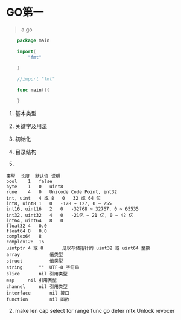 # GO第一

>a.go
```go
	package main

	import(
		"fmt"
		
	)

	//import "fmt"

	func main(){

	}
```


1. 基本类型
2. 关键字及用法
3. 初始化
4. 目录结构

1.

	类型	长度	默认值	说明
	bool	1	false	
	byte	1	0	uint8
	rune	4	0	Unicode Code Point, int32
	int, uint	4 或 8	0	32 或 64 位
	int8, uint8	1	0	-128 ~ 127, 0 ~ 255
	int16, uint16	2	0	-32768 ~ 32767, 0 ~ 65535
	int32, uint32	4	0	-21亿 ~ 21 亿, 0 ~ 42 亿
	int64, uint64	8	0	
	float32	4	0.0	
	float64	8	0.0	
	complex64	8		
	complex128	16		
	uintptr	4 或 8		足以存储指针的 uint32 或 uint64 整数
	array			值类型
	struct			值类型
	string		""	UTF-8 字符串
	slice		nil	引用类型
	map		nil	引用类型
	channel		nil	引用类型
	interface		nil	接口
	function		nil	函数

2.
	make
	len
	cap
	select
	for range
	func
	go
	defer mtx.Unlock
	revocer

